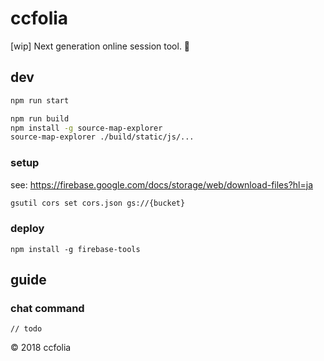 # ccfolia
[wip] Next generation online session tool. 🐓

## dev

```bash
npm run start
```

```bash
npm run build
npm install -g source-map-explorer
source-map-explorer ./build/static/js/...
```

### setup

see: https://firebase.google.com/docs/storage/web/download-files?hl=ja

```bash
gsutil cors set cors.json gs://{bucket}
```

### deploy
```
npm install -g firebase-tools
```

## guide
### chat command
```
// todo
```


© 2018 ccfolia